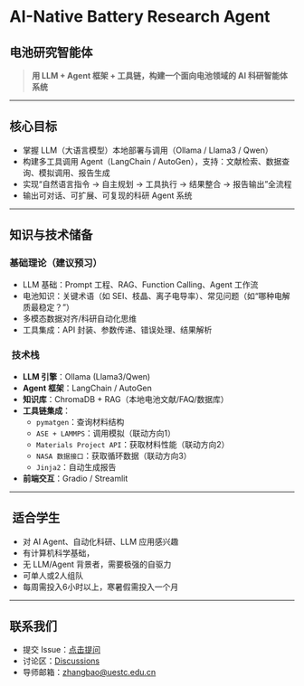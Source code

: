 #  AI-Native Battery Research Agent
## 电池研究智能体

> **用 LLM + Agent 框架 + 工具链，构建一个面向电池领域的 AI 科研智能体系统**

---

##  核心目标

- 掌握 LLM（大语言模型）本地部署与调用（Ollama / Llama3 / Qwen）
- 构建多工具调用 Agent（LangChain / AutoGen），支持：文献检索、数据查询、模拟调用、报告生成
- 实现“自然语言指令 → 自主规划 → 工具执行 → 结果整合 → 报告输出”全流程
- 输出可对话、可扩展、可复现的科研 Agent 系统

---

##  知识与技术储备

###  基础理论（建议预习）

- LLM 基础：Prompt 工程、RAG、Function Calling、Agent 工作流
- 电池知识：关键术语（如 SEI、枝晶、离子电导率）、常见问题（如“哪种电解质最稳定？”）
- 多模态数据对齐/科研自动化思维
- 工具集成：API 封装、参数传递、错误处理、结果解析

### ️ 技术栈

- **LLM 引擎**：Ollama (Llama3/Qwen) 
- **Agent 框架**：LangChain / AutoGen
- **知识库**：ChromaDB + RAG（本地电池文献/FAQ/数据库）
- **工具链集成**：
  - `pymatgen`：查询材料结构
  - `ASE + LAMMPS`：调用模拟（联动方向1）
  - `Materials Project API`：获取材料性能（联动方向2）
  - `NASA 数据接口`：获取循环数据（联动方向3）
  - `Jinja2`：自动生成报告
- **前端交互**：Gradio / Streamlit

---

## ‍ 适合学生

- 对 AI Agent、自动化科研、LLM 应用感兴趣
- 有计算机科学基础，
- 无 LLM/Agent 背景者，需要极强的自驱力
- 可单人或2人组队
- 每周需投入6小时以上，寒暑假需投入一个月

---


##  联系我们

- 提交 Issue：[点击提问](https://github.com/zhangdft/Undergrad-AI4Battery-Projects/issues)
- 讨论区：[Discussions](https://github.com/zhangdft/Undergrad-AI4Battery-Projects/discussions)
- 导师邮箱：zhangbao@uestc.edu.cn
